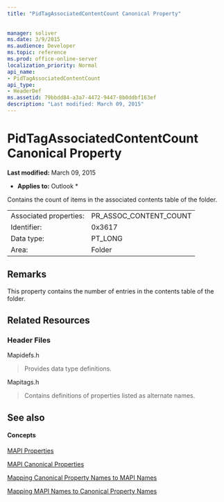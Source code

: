 ```yaml
---
title: "PidTagAssociatedContentCount Canonical Property"
 
 
manager: soliver
ms.date: 3/9/2015
ms.audience: Developer
ms.topic: reference
ms.prod: office-online-server
localization_priority: Normal
api_name:
- PidTagAssociatedContentCount
api_type:
- HeaderDef
ms.assetid: 79bbdd84-a3a7-4472-9447-8b0ddbf163ef
description: "Last modified: March 09, 2015"
---
```


# PidTagAssociatedContentCount Canonical Property

 **Last modified:** March 09, 2015 
  
 * **Applies to:** Outlook * 
  
Contains the count of items in the associated contents table of the folder.
  
|||
|:-----|:-----|
|Associated properties:  <br/> |PR_ASSOC_CONTENT_COUNT  <br/> |
|Identifier:  <br/> |0x3617  <br/> |
|Data type:  <br/> |PT_LONG  <br/> |
|Area:  <br/> |Folder  <br/> |
   
## Remarks

This property contains the number of entries in the contents table of the folder. 
  
## Related Resources

### Header Files

Mapidefs.h
  
> Provides data type definitions.
    
Mapitags.h
  
> Contains definitions of properties listed as alternate names.
    
## See also

#### Concepts

[MAPI Properties](mapi-properties.md)
  
[MAPI Canonical Properties](mapi-canonical-properties.md)
  
[Mapping Canonical Property Names to MAPI Names](mapping-canonical-property-names-to-mapi-names.md)
  
[Mapping MAPI Names to Canonical Property Names](mapping-mapi-names-to-canonical-property-names.md)

